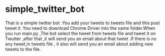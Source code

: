 # simple_twitter_bot

That is  a simple twitter bot .You add your tweets to tweets file and this post tweet it .You need to download Chrome Driver into the same folder.When you run main.py
,The bot select the tweet from tweets file and tweet it on Twutter ,after that ,it will send you an email about that tweet .If there is no any tweet,in tweets file ,
it also will send you an email about adding new tweets to the file.
